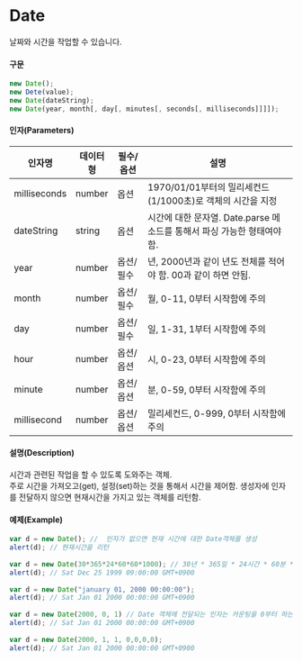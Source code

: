 # Date

날짜와 시간을 작업할 수 있습니다.


#### 구문

```javascript
new Date();
new Dete(value);
new Date(dateString);
new Date(year, month[, day[, minutes[, seconds[, milliseconds]]]]);
```


#### 인자(Parameters)


| 인자명 | 데이터형 | 필수/옵션 | 설명 |
| ------ | -------- | ----------| -----|
milliseconds | number | 옵션 | 1970/01/01부터의 밀리세컨드(1/1000초)로 객체의 시간을 지정
dateString | string | 옵션 | 시간에 대한 문자열. Date.parse 메소드를 통해서 파싱 가능한 형태여야 함.
year | number | 옵션/필수 | 년, 2000년과 같이 년도 전체를 적어야 함. 00과 같이 하면 안됨.
month | number | 옵션/필수 | 월, 0-11, 0부터 시작함에 주의
day | number | 옵션/필수 | 일, 1-31, 1부터 시작함에 주의
hour | number | 옵션/옵션 | 시, 0-23, 0부터 시작함에 주의
minute | number | 옵션/옵션 | 분, 0-59, 0부터 시작함에 주의
millisecond | number | 옵션/옵션 | 밀리세컨드, 0-999, 0부터 시작함에 주의



#### 설명(Description)

시간과 관련된 작업을 할 수 있도록 도와주는 객체.   
주로 시간을 가져오고(get), 설정(set)하는 것을 통해서 시간을 제어함.
생성자에 인자를 전달하지 않으면 현재시간을 가지고 있는 객체를 리턴함.



#### 예제(Example)



```javascript
var d = new Date(); //  인자가 없으면 현재 시간에 대한 Date객체를 생성
alert(d); // 현재시간을 리턴
 
var d = new Date(30*365*24*60*60*1000); // 30년 * 365일 * 24시간 * 60분 * 60초 * 1000밀리세컨드 = 1970부터 30년 후에 시간
alert(d); // Sat Dec 25 1999 09:00:00 GMT+0900
 
var d = new Date("january 01, 2000 00:00:00");
alert(d); // Sat Jan 01 2000 00:00:00 GMT+0900
 
var d = new Date(2000, 0, 1) // Date 객체에 전달되는 인자는 카운팅을 0부터 하는 것도 있고 1부터 하는 것도 있다.
alert(d); // Sat Jan 01 2000 00:00:00 GMT+0900
 
var d = new Date(2000, 1, 1, 0,0,0,0);
alert(d); // Sat Jan 01 2000 00:00:00 GMT+0900
```

